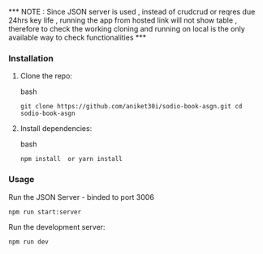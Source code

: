 
*** NOTE : Since JSON server is used , instead of crudcrud or reqres due 24hrs key life , running the app from hosted link will not show table , therefore
to check the working cloning and running on local is the only available way to check functionalities ***


### Installation

1.  Clone the repo:
    
    bash
    
   
    
    `git clone https://github.com/aniket30i/sodio-book-asgn.git
    cd sodio-book-asgn` 
    
3.  Install dependencies:
    
    bash
    
   
    
    `npm install  or yarn install` 
    

### Usage

Run the JSON Server - binded to port 3006

`npm run start:server`



Run the development server:


`npm run dev`


